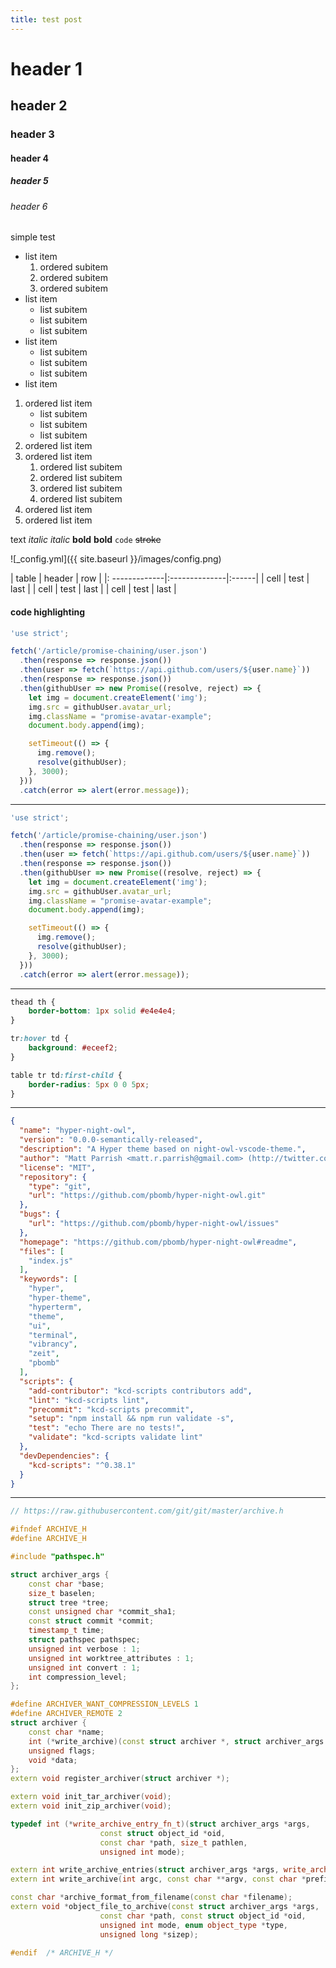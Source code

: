 ```yaml
---
title: test post
---
```


# header 1

## header 2

### header 3

#### header 4

##### header 5

###### header 6

simple test

- list item
    1. ordered subitem
    2. ordered subitem
    3. ordered subitem
- list item
    + list subitem
    + list subitem
    + list subitem
- list item
    * list subitem
    * list subitem
    * list subitem
- list item


1. ordered list item
    * list subitem
    * list subitem
    * list subitem
2. ordered list item
3. ordered list item
    1. ordered list subitem
    2. ordered list subitem
    3. ordered list subitem
    4. ordered list subitem
4. ordered list item
5. ordered list item

text *italic* _italic_ **bold** __bold__ `code` ~~stroke~~

![_config.yml]({{ site.baseurl }}/images/config.png)

| table         | header        | row   |
|: -------------|:--------------|:------|
| cell          | test          |  last |
| cell          | test          |  last |
| cell          | test          |  last |

#### code highlighting
```javascript
'use strict';

fetch('/article/promise-chaining/user.json')
  .then(response => response.json())
  .then(user => fetch(`https://api.github.com/users/${user.name}`))
  .then(response => response.json())
  .then(githubUser => new Promise((resolve, reject) => {
    let img = document.createElement('img');
    img.src = githubUser.avatar_url;
    img.className = "promise-avatar-example";
    document.body.append(img);

    setTimeout(() => {
      img.remove();
      resolve(githubUser);
    }, 3000);
  }))
  .catch(error => alert(error.message));
```
---
```js
'use strict';

fetch('/article/promise-chaining/user.json')
  .then(response => response.json())
  .then(user => fetch(`https://api.github.com/users/${user.name}`))
  .then(response => response.json())
  .then(githubUser => new Promise((resolve, reject) => {
    let img = document.createElement('img');
    img.src = githubUser.avatar_url;
    img.className = "promise-avatar-example";
    document.body.append(img);

    setTimeout(() => {
      img.remove();
      resolve(githubUser);
    }, 3000);
  }))
  .catch(error => alert(error.message));
```
---
```css
thead th {
    border-bottom: 1px solid #e4e4e4;
}

tr:hover td {
    background: #eceef2;
}

table tr td:first-child {
    border-radius: 5px 0 0 5px;
}
```
---
```json
{
  "name": "hyper-night-owl",
  "version": "0.0.0-semantically-released",
  "description": "A Hyper theme based on night-owl-vscode-theme.",
  "author": "Matt Parrish <matt.r.parrish@gmail.com> (http://twitter.com/mattparrish)",
  "license": "MIT",
  "repository": {
    "type": "git",
    "url": "https://github.com/pbomb/hyper-night-owl.git"
  },
  "bugs": {
    "url": "https://github.com/pbomb/hyper-night-owl/issues"
  },
  "homepage": "https://github.com/pbomb/hyper-night-owl#readme",
  "files": [
    "index.js"
  ],
  "keywords": [
    "hyper",
    "hyper-theme",
    "hyperterm",
    "theme",
    "ui",
    "terminal",
    "vibrancy",
    "zeit",
    "pbomb"
  ],
  "scripts": {
    "add-contributor": "kcd-scripts contributors add",
    "lint": "kcd-scripts lint",
    "precommit": "kcd-scripts precommit",
    "setup": "npm install && npm run validate -s",
    "test": "echo There are no tests!",
    "validate": "kcd-scripts validate lint"
  },
  "devDependencies": {
    "kcd-scripts": "^0.38.1"
  }
}
```
---
```cpp
// https://raw.githubusercontent.com/git/git/master/archive.h

#ifndef ARCHIVE_H
#define ARCHIVE_H

#include "pathspec.h"

struct archiver_args {
	const char *base;
	size_t baselen;
	struct tree *tree;
	const unsigned char *commit_sha1;
	const struct commit *commit;
	timestamp_t time;
	struct pathspec pathspec;
	unsigned int verbose : 1;
	unsigned int worktree_attributes : 1;
	unsigned int convert : 1;
	int compression_level;
};

#define ARCHIVER_WANT_COMPRESSION_LEVELS 1
#define ARCHIVER_REMOTE 2
struct archiver {
	const char *name;
	int (*write_archive)(const struct archiver *, struct archiver_args *);
	unsigned flags;
	void *data;
};
extern void register_archiver(struct archiver *);

extern void init_tar_archiver(void);
extern void init_zip_archiver(void);

typedef int (*write_archive_entry_fn_t)(struct archiver_args *args,
					const struct object_id *oid,
					const char *path, size_t pathlen,
					unsigned int mode);

extern int write_archive_entries(struct archiver_args *args, write_archive_entry_fn_t write_entry);
extern int write_archive(int argc, const char **argv, const char *prefix, const char *name_hint, int remote);

const char *archive_format_from_filename(const char *filename);
extern void *object_file_to_archive(const struct archiver_args *args,
				    const char *path, const struct object_id *oid,
				    unsigned int mode, enum object_type *type,
				    unsigned long *sizep);

#endif	/* ARCHIVE_H */
```
